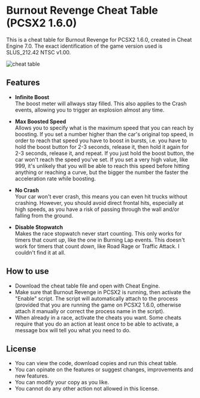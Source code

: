 # Burnout Revenge Cheat Table (PCSX2 1.6.0)

This is a cheat table for Burnout Revenge for PCSX2 1.6.0, created in Cheat Engine 7.0. The exact identification of the game version used is SLUS_212.42 NTSC v1.00.

![cheat table](https://i.imgur.com/0YljYYY.png)

## Features

- **Infinite Boost**  
  The boost meter will allways stay filled. This also applies to the Crash events, allowing you to trigger an explosion almost any time.
  
- **Max Boosted Speed**  
  Allows you to specify what is the maximum speed that you can reach by boosting. If you set a number higher than the car's original top speed, in order to reach that speed you have to boost in bursts, i.e. you have to hold the boost button for 2-3 seconds, release it, then hold it again for 2-3 seconds, release it, and repeat. If you just hold the boost button, the car won't reach the speed you've set. If you set a very high value, like 999, it's unlikely that you will be able to reach this speed before hitting anything or reaching a curve, but the bigger the number the faster the acceleration rate while boosting.
  
- **No Crash**  
  Your car won't ever crash, this means you can even hit trucks without crashing. However, you should avoid direct frontal hits, especially at high speeds, as you have a risk of passing through the wall and/or falling from the ground.
  
- **Disable Stopwatch**  
  Makes the race stopwatch never start counting. This only works for timers that count *up*, like the one in Burning Lap events. This doesn't work for timers that count *down*, like Road Rage or Traffic Attack. I couldn't find it at all.
  
## How to use

- Download the cheat table file and open with Cheat Engine. 
- Make sure that Burnout Revenge in PCSX2 is running, then activate the "Enable" script. The script will automatically attach to the process (provided that you are running the game on PCSX2 1.6.0, otherwise attach it manually or correct the process name in the script).
- When already in a race, activate the cheats you want. Some cheats require that you do an action at least once to be able to activate, a message box will tell you what you need to do.

## License

- You can view the code, download copies and run this cheat table.
- You can opinate on the features or suggest changes, improvements and new features.
- You can modify your copy as you like.
- You cannot do any other action not allowed in this license.  

